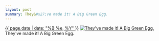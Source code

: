 ```yaml
---
layout: post
summary: They&#x27;ve made it! A Big Green Egg.
---
```


<p>
  <time><a href="/246">{{ page.date | date: "%B %e, %Y" }}</a></time>
  <a href="/246"><img src="{{ site.assets_url }}/246-640.jpg" srcset="{{ site.assets_url }}/246-1280.jpg 1280w, {{ site.assets_url }}/246-960.jpg 960w, {{ site.assets_url }}/246-640.jpg 640w, {{ site.assets_url }}/246-320.jpg 320w" sizes="(min-width: 700px) 50vw, calc(100vw - 2rem)" alt="They&#x27;ve made it! A Big Green Egg." /></a>
  <span>They&#x27;ve made it! A Big Green Egg.</span>
</p>
